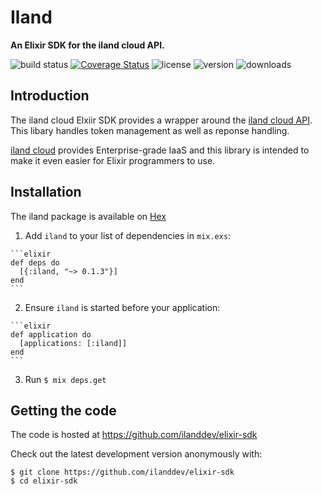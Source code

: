 # Iland

**An Elixir SDK for the iland cloud API.**

![build status](http://img.shields.io/travis/ilanddev/elixir-sdk/master.svg?style=flat)
[![Coverage Status](https://coveralls.io/repos/github/ilanddev/elixir-sdk/badge.svg?branch=master)](https://coveralls.io/github/ilanddev/elixir-sdk?branch=master)
![license](http://img.shields.io/hexpm/l/iland.svg?style=flat)
![version](http://img.shields.io/hexpm/v/iland.svg?style=flat)
![downloads](http://img.shields.io/hexpm/dt/iland.svg?style=flat)

## Introduction

The iland cloud Elxiir SDK provides a wrapper around the
[iland cloud API](https://api.ilandcloud.com). This libary handles
token management as well as reponse handling.

[iland cloud](https://www.iland.com) provides Enterprise-grade IaaS and this
library is intended to make it even easier for Elixir programmers to use.

## Installation

  The iland package is available on [Hex](https://hex.pm/packages/iland)

  1. Add `iland` to your list of dependencies in `mix.exs`:

    ```elixir
    def deps do
      [{:iland, "~> 0.1.3"}]
    end
    ```

  2. Ensure `iland` is started before your application:

    ```elixir
    def application do
      [applications: [:iland]]
    end
    ```

  3. Run `$ mix deps.get`

## Getting the code

The code is hosted at https://github.com/ilanddev/elixir-sdk

Check out the latest development version anonymously with:

```
$ git clone https://github.com/ilanddev/elixir-sdk
$ cd elixir-sdk
```


